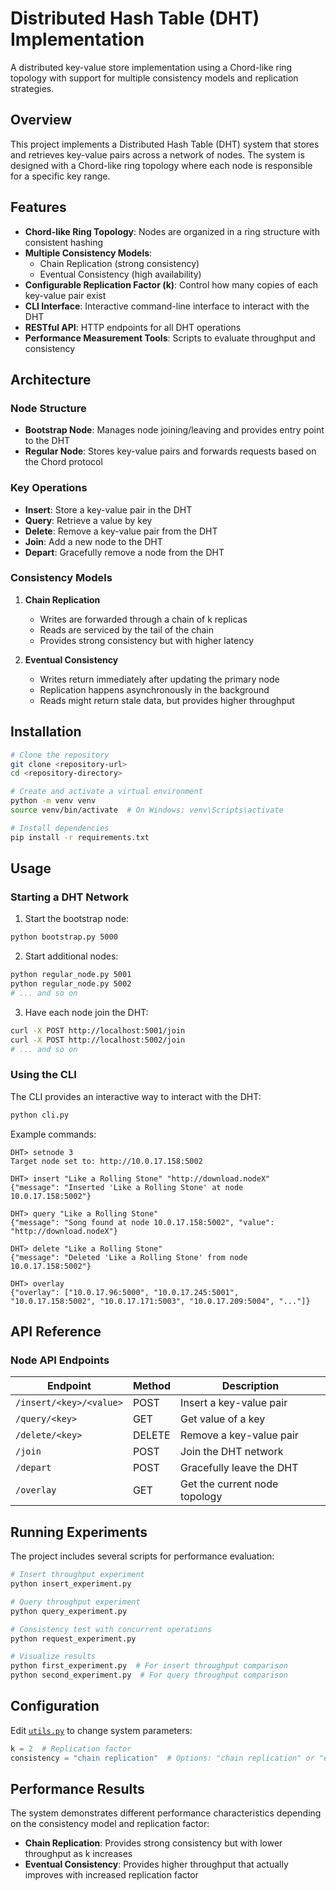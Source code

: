 # Distributed Hash Table (DHT) Implementation

A distributed key-value store implementation using a Chord-like ring topology with support for multiple consistency models and replication strategies.

## Overview

This project implements a Distributed Hash Table (DHT) system that stores and retrieves key-value pairs across a network of nodes. The system is designed with a Chord-like ring topology where each node is responsible for a specific key range.

## Features

- **Chord-like Ring Topology**: Nodes are organized in a ring structure with consistent hashing
- **Multiple Consistency Models**:
  - Chain Replication (strong consistency)
  - Eventual Consistency (high availability)
- **Configurable Replication Factor (k)**: Control how many copies of each key-value pair exist
- **CLI Interface**: Interactive command-line interface to interact with the DHT
- **RESTful API**: HTTP endpoints for all DHT operations
- **Performance Measurement Tools**: Scripts to evaluate throughput and consistency

## Architecture

### Node Structure
- **Bootstrap Node**: Manages node joining/leaving and provides entry point to the DHT
- **Regular Node**: Stores key-value pairs and forwards requests based on the Chord protocol

### Key Operations
- **Insert**: Store a key-value pair in the DHT
- **Query**: Retrieve a value by key
- **Delete**: Remove a key-value pair from the DHT
- **Join**: Add a new node to the DHT
- **Depart**: Gracefully remove a node from the DHT

### Consistency Models

1. **Chain Replication**
   - Writes are forwarded through a chain of k replicas
   - Reads are serviced by the tail of the chain
   - Provides strong consistency but with higher latency

2. **Eventual Consistency**
   - Writes return immediately after updating the primary node
   - Replication happens asynchronously in the background
   - Reads might return stale data, but provides higher throughput

## Installation

```bash
# Clone the repository
git clone <repository-url>
cd <repository-directory>

# Create and activate a virtual environment
python -m venv venv
source venv/bin/activate  # On Windows: venv\Scripts\activate

# Install dependencies
pip install -r requirements.txt
```

## Usage

### Starting a DHT Network

1. Start the bootstrap node:

 ```bash
python bootstrap.py 5000
```

2. Start additional nodes:
```bash
python regular_node.py 5001
python regular_node.py 5002
# ... and so on
```

3. Have each node join the DHT:
```bash
curl -X POST http://localhost:5001/join
curl -X POST http://localhost:5002/join
# ... and so on
```

### Using the CLI

The CLI provides an interactive way to interact with the DHT:

```bash
python cli.py
```

Example commands:
```
DHT> setnode 3
Target node set to: http://10.0.17.158:5002

DHT> insert "Like a Rolling Stone" "http://download.nodeX"
{"message": "Inserted 'Like a Rolling Stone' at node 10.0.17.158:5002"}
  
DHT> query "Like a Rolling Stone"
{"message": "Song found at node 10.0.17.158:5002", "value": "http://download.nodeX"}
  
DHT> delete "Like a Rolling Stone"
{"message": "Deleted 'Like a Rolling Stone' from node 10.0.17.158:5002"}
  
DHT> overlay
{"overlay": ["10.0.17.96:5000", "10.0.17.245:5001", "10.0.17.158:5002", "10.0.17.171:5003", "10.0.17.209:5004", "..."]}
```

## API Reference

### Node API Endpoints

| Endpoint | Method | Description |
|----------|--------|-------------|
| `/insert/<key>/<value>` | POST | Insert a key-value pair |
| `/query/<key>` | GET | Get value of a key |
| `/delete/<key>` | DELETE | Remove a key-value pair |
| `/join` | POST | Join the DHT network |
| `/depart` | POST | Gracefully leave the DHT |
| `/overlay` | GET | Get the current node topology |

## Running Experiments

The project includes several scripts for performance evaluation:

```bash
# Insert throughput experiment
python insert_experiment.py

# Query throughput experiment
python query_experiment.py

# Consistency test with concurrent operations
python request_experiment.py

# Visualize results
python first_experiment.py  # For insert throughput comparison
python second_experiment.py  # For query throughput comparison
```

## Configuration

Edit [`utils.py`](utils.py ) to change system parameters:

```python
k = 2  # Replication factor
consistency = "chain replication"  # Options: "chain replication" or "eventual consistency"
```

## Performance Results

The system demonstrates different performance characteristics depending on the consistency model and replication factor:

- **Chain Replication**: Provides strong consistency but with lower throughput as k increases
- **Eventual Consistency**: Provides higher throughput that actually improves with increased replication factor

